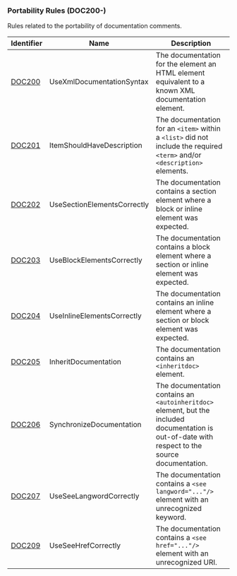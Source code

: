 ### Portability Rules (DOC200-)

Rules related to the portability of documentation comments.

Identifier | Name | Description
-----------|------|-------------
[DOC200](DOC200.md) | UseXmlDocumentationSyntax | The documentation for the element an HTML element equivalent to a known XML documentation element.
[DOC201](DOC201.md) | ItemShouldHaveDescription | The documentation for an `<item>` within a `<list>` did not include the required `<term>` and/or `<description>` elements.
[DOC202](DOC202.md) | UseSectionElementsCorrectly | The documentation contains a section element where a block or inline element was expected.
[DOC203](DOC203.md) | UseBlockElementsCorrectly | The documentation contains a block element where a section or inline element was expected.
[DOC204](DOC204.md) | UseInlineElementsCorrectly | The documentation contains an inline element where a section or block element was expected.
[DOC205](DOC205.md) | InheritDocumentation | The documentation contains an `<inheritdoc>` element.
[DOC206](DOC206.md) | SynchronizeDocumentation | The documentation contains an `<autoinheritdoc>` element, but the included documentation is out-of-date with respect to the source documentation.
[DOC207](DOC207.md) | UseSeeLangwordCorrectly | The documentation contains a `<see langword="..."/>` element with an unrecognized keyword.
[DOC209](DOC209.md) | UseSeeHrefCorrectly | The documentation contains a `<see href="..."/>` element with an unrecognized URI.
